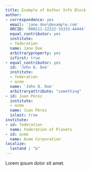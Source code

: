 ```yaml
---
title: Example of Author Info Block
author:
- correspondence: yes
  email: 'jane.doe\@example.com'
  ORCID: '000111-22222-33333-44444'
  equal_contributor: yes
  institute:
  - federation
  name: Jane Doe
  arbitraryproperty: yes
  isfirst: true
- equal_contributor: yes
  id: 'John Q. Doe'
  institute:
  - federation
  - acme
  name: 'John Q. Doe'
  arbitraryattribute: "something"
- id: Juan Pérez
  institute:
  - acme
  name: Juan Pérez
  islast: true
institute:
- id: federation
  name: Federation of Planets
- id: acme
  name: Acme Corporation
localize:
  lastand : "&"
---
```


Lorem ipsum dolor sit amet.
